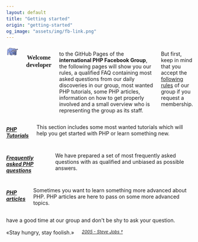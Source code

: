 ```yaml
---
layout: default
title: "Getting started"
origin: "getting-started"
og_image: "assets/img/fb-link.png"
---
```

<div class="row">
    <div class="large-12 columns" style="margin-top:8px">
        <div style="text-align:center"><img src="assets/img/elephpant.png" alt="an elephant, trust me."></div>
        <h3 style="font-family:Audiowide;text-align:center">Welcome developer</h3>
        <p>to the GitHub Pages of the <strong>international PHP Facebook Group</strong>,
        the following pages will show you our rules, a qualified FAQ containing
        most asked questions from our daily discoveries in our group, most wanted PHP
        tutorials, some PHP articles, information on how to get properly involved and a small
        overview who is representing the group as its staff.</p>
        <p>But first, keep in mind that you accept the <a href="rules.html">following rules</a> of our group if you request a membership.</p>
    </div>
</div>

<div class="row">
    <div class="large-4 columns">
        <h5 style="color:red"><a href="/tutorials"><i class="fa fa-circle-thin"></i> PHP Tutorials</a></h5>
        <p>
            This section includes some most wanted tutorials which will help you get started with PHP or learn something new.
        </p>
    </div>
    <div class="large-4 columns">
        <h5 style="color:red"><a href="/faq"><i class="fa fa-circle-thin"></i> Frequently asked PHP questions</strong></a></h5>
        <p>
            We have prepared a set of most frequently asked questions with as qualified and unbiased as possible answers.
        </p>
    </div>
    <div class="large-4 columns">
        <h5 style="color:red"><a href="/articles"><i class="fa fa-circle-thin"></i> PHP articles</a></h5>
        <p>
            Sometimes you want to learn something more advanced about PHP. PHP articles are here to pass on some more advanced topics.
        </p>
    </div>
</div>

<div class="row">
    <div class="large-12 columns" style="margin-top:16px; margin-bottom:16px; text-align:center;">
            have a good time at our group and don't be shy to ask your question.
    </div>
</div>
<div class="row">
    <div class="large-12 columns" style="margin-top:16px; margin-bottom:20px; text-align:center;">
            &laquo;Stay hungry, stay foolish.&raquo; <small><cite><a href="http://news.stanford.edu/news/2005/june15/jobs-061505.html">2005 - Steve Jobs &dagger;</a></cite></small>
    </div>
</div>
